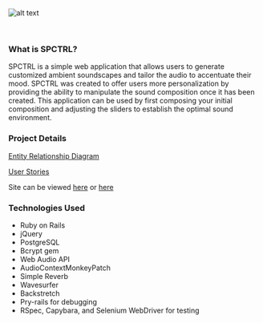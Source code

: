 <br>

![alt text](http://i.imgur.com/VSW96lw.png)

<br>

### What is SPCTRL?
SPCTRL is a simple web application that allows users to generate customized ambient soundscapes and tailor the audio to accentuate their mood. SPCTRL was created to offer users more personalization by providing the ability to manipulate the sound composition once it has been created. This application can be used by first composing your initial composition and adjusting the sliders to establish the optimal sound environment.

### Project Details
[Entity Relationship Diagram](https://www.lucidchart.com/documents/embeddedchart/5dc4e6b4-c1d3-464b-9077-4c0bb46c9bbc)

[User Stories](https://trello.com/b/bh3EHkbN/team-philosoraptor-s-p-c-t-r-l)

Site can be viewed [here](http://www.spctrl.me/) or [here](http://boiling-refuge-1407.herokuapp.com/)

### Technologies Used
* Ruby on Rails
* jQuery
* PostgreSQL
* Bcrypt gem
* Web Audio API
* AudioContextMonkeyPatch
* Simple Reverb
* Wavesurfer
* Backstretch
* Pry-rails for debugging
* RSpec, Capybara, and Selenium WebDriver for testing
